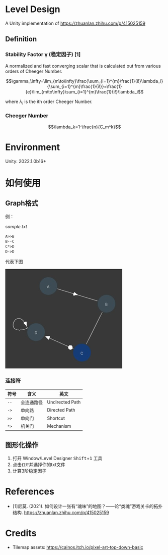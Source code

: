 # Level Design

A Unity implementation of https://zhuanlan.zhihu.com/p/415025159

## Definition

### Stability Factor γ (稳定因子) [1]

A normalized and fast converging scalar that is calculated out from various orders of Cheeger Number.

$$\gamma_\infty=\lim_{m\to\infty}\frac{\sum_{i=1}^{m}\frac{1}{i!}\lambda_i}{\sum_{i=1}^{m}\frac{1}{i!}}=\frac{1}{e}\lim_{m\to\infty}\sum_{i=1}^{m}\frac{1}{i!}\lambda_i$$

where $\lambda_i$ is the $i$th order Cheeger Number.

### Cheeger Number

$$\lambda_k=1-\frac{n}{C_m^k}$$

# Environment

Unity: 2022.1.0b16+

# 如何使用

## Graph格式

例：

_sample.txt_

```
A>>B
B--C
C*>D
D->D
```

代表下图

![simple](simple.jpg)

### 连接符

符号|含义|英文
---|---|---
`--`|全连通路径|Undirected Path
`->`|单向路|Directed Path
`>>`|单向门|Shortcut
`*>`|机关门|Mechanism

## 图形化操作

1. 打开 Window/Level Designer <kbd>Shift</kbd>+<kbd>1</kbd> 工具
2. 点击`打开`并选择你的txt文件
3. 计算3阶稳定因子

# References

- [1]尼莫. (2021). 如何设计一张有“魂味”的地图？——论“类魂”游戏关卡的拓扑结构. https://zhuanlan.zhihu.com/p/415025159

# Credits

- Tilemap assets: https://cainos.itch.io/pixel-art-top-down-basic
